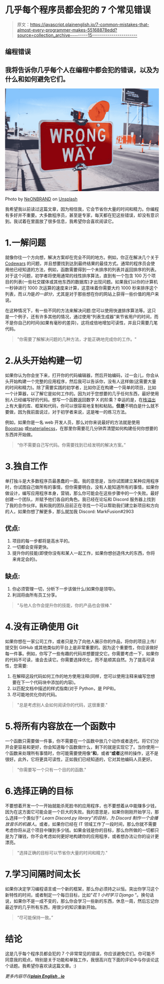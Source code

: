 # 几乎每个程序员都会犯的 7 个常见错误

> 原文：<https://javascript.plainenglish.io/7-common-mistakes-that-almost-every-programmer-makes-55168878edd?source=collection_archive---------15----------------------->

## 编程错误

## 我将告诉你几乎每个人在编程中都会犯的错误，以及为什么和如何避免它们。

![](img/3802cc78a2aa82a6600dea1812b84af1.png)

Photo by [NeONBRAND](https://unsplash.com/@neonbrand?utm_source=unsplash&utm_medium=referral&utm_content=creditCopyText) on [Unsplash](https://unsplash.com/s/photos/mistakes?utm_source=unsplash&utm_medium=referral&utm_content=creditCopyText)

我希望我以前读过这篇文章，因为相信我，它会节省你大量的时间和精力。你编程有多好并不重要。大多数程序员，甚至是专家，每天都在犯这些错误，却没有意识到。我试着在里面放了很多信息，我希望你会喜欢阅读它。

# 1.一解问题

就像你往一个方向想，解决方案却在完全不同的地方。例如，你正在解决几个关于 [Codewars](http://seekoapp.io/618544560f73250008ae53e2) 的问题，并且想要找到达到最终结果的最佳方式。通常的程序员会使用他已经知道的方法，例如，函数需要得到一个未排序的列表并返回排序的列表。对于这个问题，初学者将使用通常的线性排序算法，直到有一个包含 100 万个项目的列表(一些社交媒体或其他东西的数据库)才出现问题。如果我们以你的计算机一秒钟进行 1000 次运算的速度来计算，这意味着你需要大约 1000 秒来排序这个列表，而*认为*是*的一部分*，尤其是对于那些想在你的网站上获得一些价值的用户来说。

在这种情况下，有一些不同的方法来解决问题:您可以使用快速排序算法等。这只是一个例子，还有许多其他的情况，通过使用“列表生成器”来节省用户的时间，而不是你自己的时间(如果有毫秒的差异)，这将成倍地增加可读性，并且只需要几笔代码。

> "你需要了解解决问题的几种方法，才能正确地完成你的工作。"

# 2.从头开始构建一切

如果你认为你会坐下来，打开你的代码编辑器，然后开始编码，过一会儿，你会从头开始构建一个完整的应用程序，然后我可以告诉你，没有人这样做(这需要大量的时间和精力)。除了需要实践的初学者，比如你正在构建一个简单的项目，比如一个计算器，以了解它是如何工作的。因为对于您想要的几乎任何东西，最好使用别人已经编写好的代码。想写一个函数返回数字 X 的阶乘？幸运的是，在[栈溢出](https://stackoverflow.com/)上有大量的库、框架和代码，你可以很容易地复制和粘贴。**但是**不明白是什么就不要做，因为我前面说过，对于初学者来说，这是唯一的练习方法。

例如，如果你是一名 web 开发人员，那么对你来说最好的方法就是使用 [Boostrap](https://getbootstrap.com/) 或[materialiecss](https://materializecss.com/)，在那里你需要花几分钟弄清楚如何构建任何你想要的东西并开始做。

> “你不需要自己写代码。你需要找到已经发明的解决方案。”

# 3.独自工作

单打独斗是大多数程序员最愚蠢的一面。我的意思是，当你试图建立某种应用程序时，你试图自己做所有的事情，但你需要明白，没有人能知道所有的事情，如果你做设计，编写应用程序本身，营销，那么你可能会在这些步骤中的一个失败。最好创建一个团队，并赋予他们各自的角色。我已经在论坛和 Discord 服务器上找到了我的合作伙伴。我和我的团队目前正在寻找一个可以帮助我们建立新项目和方向的人，如果你想了解更多，那么就加我 Discord: MarkFusion#2903

## 优点:

1.  项目的每一步都将是高水平的。
2.  一切都会变得更快。
3.  提升你的技能(即使你没有和某人一起工作，如果你想创造伟大的东西，你将来肯定会的)。

## 缺点:

1.  你必须管理一切，分析下一步该做什么(如果你是领导)。
2.  利润将由所有员工分享。

> "与他人合作会提升你的技能，你的产品也会很棒."

# 4.没有正确使用 Git

如果你想在一家公司工作，或者只是为了向他人展示你的作品，将你的项目上传/提交到 GitHub 或其他类似的平台上是非常重要的。因为这个重要性，你应该做好每一件事。例如，你写了一些有趣的代码并想要提交它。你需要考虑一下，如果你的代码不可读，谁会去读它。你需要选择优化，而不是顺其自然。为了提高可读性，您需要:

1.  在解释这段代码如何工作的地方使用注释(同样，您可以使用注释来编写您想要在下一个代码块中添加的内容)。
2.  以匹配文档中描述的样式指南(对于 Python，是 PIP8)。
3.  尽可能地优化你的代码。

> "总是考虑别人会如何阅读你的代码，这很重要."

# 5.将所有内容放在一个函数中

一个函数只需要做一件事，你不需要在一个函数中放几个动作或者迭代。将它们分开会更容易和更好，你会知道每个函数做什么，剩下的就是实现它了。当你使用一个函数来处理所有事情时，你可能需要使用像“**和**，或者“**或者**这样的操作，这不是很好。此外，它将更具可读性，正如我们已经知道的，它对其他编码人员更好。

> "你需要写一个只有一个目的的函数."

# 6.选择正确的目标

不要想着开发一个一开始就能杀死脸书的应用程序，也不要想着从中能赚多少钱，因为在这方面它可能会是一个巨大的失败。我的意思是，如果你刚刚开始学习，那么选择一个类似于“ *Learn Discord.py library”的目标，为 Discord 制作一个会播放音乐的机器人*。或者，如果你已经在 IT 领域工作了一段时间，那么你就不需要考虑你将从这个项目中赚到多少钱。如果金钱是你的目标，那么你所做的一切都只是为了赚钱，你不会考虑如何更好地构建你的应用程序，或者想办法让你的设计更漂亮。

> "选择正确的目标可以节省你大量的时间和精力."

# 7.学习间隔时间太长

如果你决定学习编程语言或一个新的框架，那么你必须持之以恒。突出你学习这个新特性的时间，或者制定一个每日目标，比如“*花 1 小时学习 Django* ”。换句话说，如果你不是一成不变的，那么你会学习一些新的东西，休息一周，然后忘记你最近学的几乎所有东西，用很少的知识重新开始。

> “尽可能保持一致。”

# 结论

这是几乎每个程序员都会犯的 7 个非常常见的错误，你应该避免它们。你可能不同意我的观点，特别是关于功能和单独工作，我很高兴在下面的评论中与你谈论这个话题。我希望你喜欢读这篇文章。:)

*更多内容尽在*[***plain English . io***](http://plainenglish.io/)